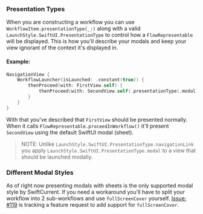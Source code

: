 ### Presentation Types
When you are constructing a workflow you can use `WorkflowItem.presentationType(_:)` along with a valid `LaunchStyle.SwiftUI.PresentationType` to control how a `FlowRepresentable` will be displayed. This is how you'll describe your modals and keep your view ignorant of the context it's displayed in.

#### Example:
```swift
NavigationView {
    WorkflowLauncher(isLaunched: .constant(true)) {
        thenProceed(with: FirstView.self) {
            thenProceed(with: SecondView.self).presentationType(.modal)
        }
    }
}
```

With that you've described that `FirstView` should be presented normally. When it calls `FlowRepresentable.proceedInWorkflow()` it'll present `SecondView` using the default SwiftUI modal (sheet).

> NOTE: Unlike `LaunchStyle.SwiftUI.PresentationType.navigationLink` you apply `LaunchStyle.SwiftUI.PresentationType.modal` to a view that should be launched modally.

### Different Modal Styles
As of right now presenting modals with sheets is the only supported modal style by SwiftCurrent. If you need a workaround you'll have to split your workflow into 2 sub-workflows and use `fullScreenCover` yourself. [Issue: #119](https://github.com/wwt/SwiftCurrent/issues/119) is tracking a feature request to add support for `fullScreenCover`. 